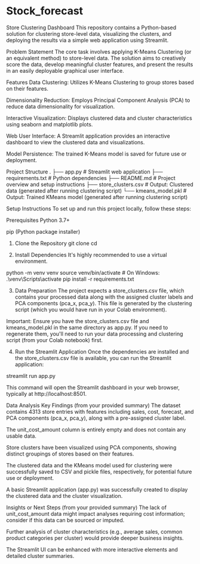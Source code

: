 # Stock_forecast
Store Clustering Dashboard
This repository contains a Python-based solution for clustering store-level data, visualizing the clusters, and deploying the results via a simple web application using Streamlit.

Problem Statement
The core task involves applying K-Means Clustering (or an equivalent method) to store-level data. The solution aims to creatively score the data, develop meaningful cluster features, and present the results in an easily deployable graphical user interface.

Features
Data Clustering: Utilizes K-Means Clustering to group stores based on their features.

Dimensionality Reduction: Employs Principal Component Analysis (PCA) to reduce data dimensionality for visualization.

Interactive Visualization: Displays clustered data and cluster characteristics using seaborn and matplotlib plots.

Web User Interface: A Streamlit application provides an interactive dashboard to view the clustered data and visualizations.

Model Persistence: The trained K-Means model is saved for future use or deployment.

Project Structure
.
├── app.py                  # Streamlit web application
├── requirements.txt        # Python dependencies
├── README.md               # Project overview and setup instructions
├── store_clusters.csv      # Output: Clustered data (generated after running clustering script)
└── kmeans_model.pkl        # Output: Trained KMeans model (generated after running clustering script)

Setup Instructions
To set up and run this project locally, follow these steps:

Prerequisites
Python 3.7+

pip (Python package installer)

1. Clone the Repository
git clone <your-repo-url>
cd <your-repo-name>

2. Install Dependencies
It's highly recommended to use a virtual environment.

python -m venv venv
source venv/bin/activate  # On Windows: .\venv\Scripts\activate
pip install -r requirements.txt

3. Data Preparation
The project expects a store_clusters.csv file, which contains your processed data along with the assigned cluster labels and PCA components (pca_x, pca_y). This file is generated by the clustering script (which you would have run in your Colab environment).

Important: Ensure you have the store_clusters.csv file and kmeans_model.pkl in the same directory as app.py. If you need to regenerate them, you'll need to run your data processing and clustering script (from your Colab notebook) first.

4. Run the Streamlit Application
Once the dependencies are installed and the store_clusters.csv file is available, you can run the Streamlit application:

streamlit run app.py

This command will open the Streamlit dashboard in your web browser, typically at http://localhost:8501.

Data Analysis Key Findings (from your provided summary)
The dataset contains 4313 store entries with features including sales, cost, forecast, and PCA components (pca_x, pca_y), along with a pre-assigned cluster label.

The unit_cost_amount column is entirely empty and does not contain any usable data.

Store clusters have been visualized using PCA components, showing distinct groupings of stores based on their features.

The clustered data and the KMeans model used for clustering were successfully saved to CSV and pickle files, respectively, for potential future use or deployment.

A basic Streamlit application (app.py) was successfully created to display the clustered data and the cluster visualization.

Insights or Next Steps (from your provided summary)
The lack of unit_cost_amount data might impact analyses requiring cost information; consider if this data can be sourced or imputed.

Further analysis of cluster characteristics (e.g., average sales, common product categories per cluster) would provide deeper business insights.

The Streamlit UI can be enhanced with more interactive elements and detailed cluster summaries.
